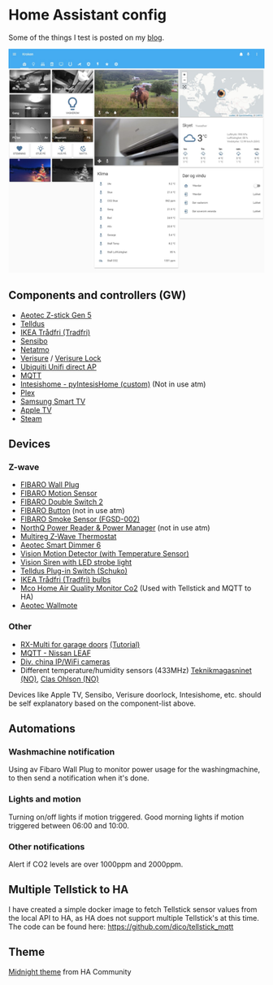 
# Home Assistant config

Some of the things I test is posted on my [blog](https://robert.stadsbygd.net/category/internetofthings/).

![alt text](https://github.com/dico/Home-AssistantConfig/blob/master/screenshots/01_main_12_2018.jpg)

## Components and controllers (GW)
- [Aeotec Z-stick Gen 5](https://home-assistant.io/components/zwave/)
- [Telldus](https://home-assistant.io/components/tellduslive/)
- [IKEA Trådfri (Tradfri)](https://home-assistant.io/components/tradfri/)
- [Sensibo](https://home-assistant.io/components/climate.sensibo/)
- [Netatmo](https://home-assistant.io/components/netatmo/)
- [Verisure](https://home-assistant.io/components/verisure/) / [Verisure Lock](https://home-assistant.io/components/lock.verisure/)
- [Ubiquiti Unifi direct AP](https://home-assistant.io/components/device_tracker.unifi_direct/)
- [MQTT](https://home-assistant.io/components/mqtt/)
- [Intesishome - pyIntesisHome (custom)](https://github.com/jnimmo/pyIntesisHome) (Not in use atm)
- [Plex](https://home-assistant.io/components/media_player.plex/)
- [Samsung Smart TV](https://home-assistant.io/components/media_player.samsungtv/)
- [Apple TV](https://home-assistant.io/components/apple_tv/)
- [Steam](https://home-assistant.io/components/sensor.steam_online/)





## Devices
### Z-wave
- [FIBARO Wall Plug](https://products.z-wavealliance.org/products/1653)
- [FIBARO Motion Sensor](https://products.z-wavealliance.org/products/2762)
- [FIBARO Double Switch 2](https://products.z-wavealliance.org/products/2731)
- [FIBARO Button](https://products.z-wavealliance.org/products/1944) (not in use atm)
- [FIBARO Smoke Sensor (FGSD-002)](https://products.z-wavealliance.org/products/1273)
- [NorthQ Power Reader & Power Manager](https://products.z-wavealliance.org/products/69) (not in use atm)
- [Multireg Z-Wave Thermostat](https://products.z-wavealliance.org/products/1182)
- [Aeotec Smart Dimmer 6](https://products.z-wavealliance.org/products/1519)
- [Vision Motion Detector (with Temperature Sensor)](https://products.z-wavealliance.org/products/1070)
- [Vision Siren with LED strobe light](https://products.z-wavealliance.org/products/1009)
- [Telldus Plug-in Switch (Schuko)](https://products.z-wavealliance.org/products/1536)
- [IKEA Trådfri (Tradfri) bulbs](http://www.ikea.com/no/no/catalog/categories/departments/lighting/36812/)
- [Mco Home Air Quality Monitor Co2](https://www.dustin.no/product/5011024221/air-quality-monitor-co2) (Used with Tellstick and MQTT to HA)
- [Aeotec Wallmote](https://aeotec.com/z-wave-wireless-switch)

### Other
- [RX-Multi for garage doors](https://www.portspesialisten.com/fjernkontroll/mottaker-433mhz/)  [(Tutorial)](https://robert.stadsbygd.net/2015/05/10/open-garage-port-with-telldus/)
- [MQTT - Nissan LEAF](https://robert.stadsbygd.net/2017/08/18/nissan-leaf-in-home-assistant/)
- [Div. china IP/WiFi cameras](https://robert.stadsbygd.net/2017/06/13/two-new-ipwifi-cameras/)
- Different temperature/humidity sensors (433MHz) [Teknikmagasninet (NO)](https://www.teknikmagasinet.no/produkter/hjem-o-husholdning/termometre/remote-thermo-sensor), [Clas Ohlson (NO)](https://www.clasohlson.com/no/Temperaturgiver-hygrometer/36-1797)

Devices like Apple TV, Sensibo, Verisure doorlock, Intesishome, etc. should be self explanatory based on the component-list above.



## Automations
### Washmachine notification
Using av Fibaro Wall Plug to monitor power usage for the washingmachine, to then send a notification when it's done.

### Lights and motion
Turning on/off lights if motion triggered.
Good morning lights if motion triggered between 06:00 and 10:00.

### Other notifications
Alert if CO2 levels are over 1000ppm and 2000ppm.

## Multiple Tellstick to HA
I have created a simple docker image to fetch Tellstick sensor values from the local API to HA, as HA does not support multiple Tellstick's at this time.
The code can be found here: https://github.com/dico/tellstick_mqtt


## Theme

[Midnight theme](https://community.home-assistant.io/t/midnight-theme/28598) from HA Community